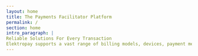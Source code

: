 ```yaml
---
layout: home
title: The Payments Facilitator Platform
permalink: /
section: home
intro_paragraph: |
Reliable Solutions For Every Transaction  
Elektropay supports a vast range of billing models, devices, payment methods, gateways, and processors all in one single integration.
---
```

